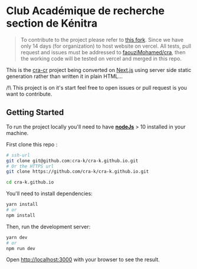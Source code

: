 # Club Académique de recherche section de Kénitra

> To contribute to the project please refer to [this fork](https://github.com/faouziMohamed/cra). 
> Since we have only 14 days (for organization) to host website on vercel. All tests, pull request and issues must be addressed to [faouziMohamed/cra](https://github.com/faouziMohamed/cra), then the working code will be tested on vercel and merged in this repo. 

This is the [cra-cr](https://github.com/cra-k/cra-cr) project being converted on [Next.js](https://nextjs.org/) using server side static generation rather than written it in plain HTML...

/!\ This project is on it's start feel free to open issues or pull request is you want to contribute.

<!--### Web Page Article

Content of the web page are stored in  YAML file. The content will be generated at build time .... -->

## Getting Started

To run the project locally you'll need to have [**nodeJs**](https://nodejs.org/en/download/) > 10 installed in your machine.

First clone this repo :

```bash
# ssh-url
git clone git@github.com:cra-k/cra-k.github.io.git
# Or the HTTPS url
git clone https://github.com/cra-k/cra-k.github.io.git

cd cra-k.github.io
```

You'll need to install dependencies:

```bash
yarn install
# or
npm install
```

Then, run the development server:

```bash
yarn dev
# or
npm run dev
```

Open [http://localhost:3000](http://localhost:3000) with your browser to see the result.
